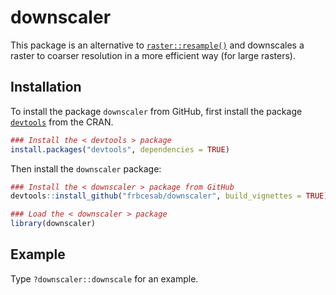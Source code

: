 
<!-- README.md is generated from README.Rmd. Please edit that file -->

# downscaler

<!-- badges: start -->

<!-- badges: end -->

This package is an alternative to
[`raster::resample()`](https://www.rdocumentation.org/packages/raster/versions/3.0-7/topics/resample)
and downscales a raster to coarser resolution in a more efficient way
(for large rasters).

## Installation

To install the package `downscaler` from GitHub, first install the
package
[`devtools`](http://cran.r-project.org/web/packages/devtools/index.html)
from the CRAN.

``` r
### Install the < devtools > package
install.packages("devtools", dependencies = TRUE)
```

Then install the `downscaler` package:

``` r
### Install the < downscaler > package from GitHub
devtools::install_github("frbcesab/downscaler", build_vignettes = TRUE)

### Load the < downscaler > package
library(downscaler)
```

## Example

Type `?downscaler::downscale` for an example.
